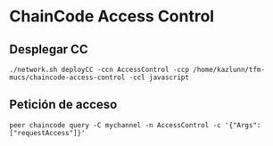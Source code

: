 # ChainCode Access Control

## Desplegar CC
```console
./network.sh deployCC -ccn AccessControl -ccp /home/kazlunn/tfm-mucs/chaincode-access-control -ccl javascript
```

## Petición de acceso
```console
peer chaincode query -C mychannel -n AccessControl -c '{"Args":["requestAccess"]}'
```
